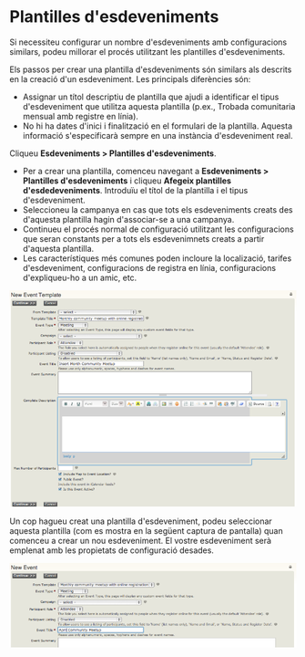 Plantilles d'esdeveniments
==========================

Si necessiteu configurar un nombre d'esdeveniments amb configuracions similars, podeu millorar el procés utilitzant les plantilles d'esdeveniments.

Els passos per crear una plantilla d'esdeveniments són similars als descrits en la creació d'un esdeveniment. Les principals diferències són:

-   Assignar un títol descriptiu de plantilla que ajudi a identificar el tipus d'esdeveniment que utilitza aquesta plantilla (p.ex., Trobada comunitaria mensual amb registre en línia).
-   No hi ha dates d'inici i finalització en el formulari de la plantilla. Aquesta informació s'especificarà sempre en una instància d'esdeveniment real.

Cliqueu **Esdeveniments > Plantilles d'esdeveniments**.

-   Per a crear una plantilla, comenceu navegant a **Esdeveniments > Plantilles d'esdeveniments** i cliqueu **Afegeix plantilles d'esdedeveniments**. Introduïu el títol de la plantilla i el tipus d'esdeveniment. 
-   Seleccioneu la campanya en cas que tots els esdeveniments creats des d'aquesta plantilla hagin d'associar-se a una campanya.
-   Continueu el procés normal de configuració utilitzant les configuracions que seran constants per a tots els esdevenimnets creats a partir d'aquesta plantilla.
-   Les característiques més comunes poden incloure la localizació, tarifes d'esdeveniment, configuracions de registra en línia, configuracions d'expliqueu-ho a un amic, etc.

![image](../img/event_template_setup.png)

Un cop hagueu creat una plantilla d'esdeveniment, podeu seleccionar aquesta plantilla (com es mostra en la següent captura de pantalla) quan comenceu a crear un nou esdeveniment. El vostre esdeveniment serà emplenat amb les propietats de configuració desades.

![image](../img/event_template_new.png)
